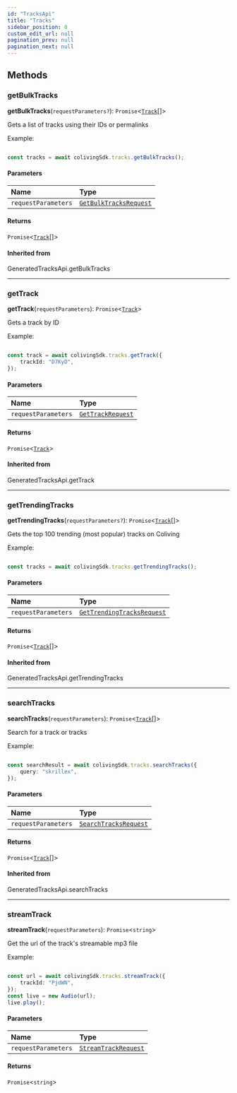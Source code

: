 ```yaml
---
id: "TracksApi"
title: "Tracks"
sidebar_position: 0
custom_edit_url: null
pagination_prev: null
pagination_next: null
---
```


## Methods

### getBulkTracks

**getBulkTracks**(`requestParameters?`): `Promise`<[`Track`](../interfaces/Track.md)[]\>

Gets a list of tracks using their IDs or permalinks

Example:

```typescript

const tracks = await colivingSdk.tracks.getBulkTracks();

```

#### Parameters

| Name | Type |
| :------ | :------ |
| `requestParameters` | [`GetBulkTracksRequest`](../interfaces/GetBulkTracksRequest.md) |

#### Returns

`Promise`<[`Track`](../interfaces/Track.md)[]\>

#### Inherited from

GeneratedTracksApi.getBulkTracks

___

### getTrack

**getTrack**(`requestParameters`): `Promise`<[`Track`](../interfaces/Track.md)\>

Gets a track by ID

Example:

```typescript

const track = await colivingSdk.tracks.getTrack({
    trackId: "D7KyD",
});

```

#### Parameters

| Name | Type |
| :------ | :------ |
| `requestParameters` | [`GetTrackRequest`](../interfaces/GetTrackRequest.md) |

#### Returns

`Promise`<[`Track`](../interfaces/Track.md)\>

#### Inherited from

GeneratedTracksApi.getTrack

___

### getTrendingTracks

**getTrendingTracks**(`requestParameters?`): `Promise`<[`Track`](../interfaces/Track.md)[]\>

Gets the top 100 trending (most popular) tracks on Coliving

Example:

```typescript

const tracks = await colivingSdk.tracks.getTrendingTracks();

```

#### Parameters

| Name | Type |
| :------ | :------ |
| `requestParameters` | [`GetTrendingTracksRequest`](../interfaces/GetTrendingTracksRequest.md) |

#### Returns

`Promise`<[`Track`](../interfaces/Track.md)[]\>

#### Inherited from

GeneratedTracksApi.getTrendingTracks

___

### searchTracks

**searchTracks**(`requestParameters`): `Promise`<[`Track`](../interfaces/Track.md)[]\>

Search for a track or tracks

Example:

```typescript

const searchResult = await colivingSdk.tracks.searchTracks({
    query: "skrillex",
});

```

#### Parameters

| Name | Type |
| :------ | :------ |
| `requestParameters` | [`SearchTracksRequest`](../interfaces/SearchTracksRequest.md) |

#### Returns

`Promise`<[`Track`](../interfaces/Track.md)[]\>

#### Inherited from

GeneratedTracksApi.searchTracks

___

### streamTrack

**streamTrack**(`requestParameters`): `Promise`<`string`\>

Get the url of the track's streamable mp3 file

Example:

```typescript

const url = await colivingSdk.tracks.streamTrack({
    trackId: "PjdWN",
});
const live = new Audio(url);
live.play();

```

#### Parameters

| Name | Type |
| :------ | :------ |
| `requestParameters` | [`StreamTrackRequest`](../interfaces/StreamTrackRequest.md) |

#### Returns

`Promise`<`string`\>
